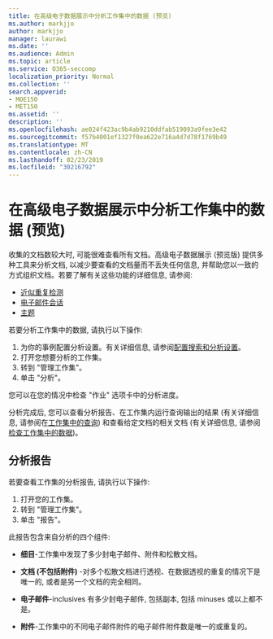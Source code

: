 ```yaml
---
title: 在高级电子数据展示中分析工作集中的数据 (预览)
ms.author: markjjo
author: markjjo
manager: laurawi
ms.date: ''
ms.audience: Admin
ms.topic: article
ms.service: O365-seccomp
localization_priority: Normal
ms.collection: ''
search.appverid:
- MOE150
- MET150
ms.assetid: ''
description: ''
ms.openlocfilehash: ae024f423ac9b4ab9210ddfab519093a9fee3e42
ms.sourcegitcommit: f57b4001ef1327f0ea622e716a4d7d78f1769b49
ms.translationtype: MT
ms.contentlocale: zh-CN
ms.lasthandoff: 02/23/2019
ms.locfileid: "30216792"
---
```

# <a name="analyze-data-in-a-working-set-in-advanced-ediscovery-preview"></a>在高级电子数据展示中分析工作集中的数据 (预览)

收集的文档数较大时, 可能很难查看所有文档。高级电子数据展示 (预览版) 提供多种工具来分析文档, 以减少要查看的文档量而不丢失任何信息, 并帮助您以一致的方式组织文档。若要了解有关这些功能的详细信息, 请参阅:

- [近似重复检测](near-duplicates.md)
- [电子邮件会话](email-threading.md)
- [主题](themes.md)

若要分析工作集中的数据, 请执行以下操作:

1. 为你的事例配置分析设置。有关详细信息, 请参阅[配置搜索和分析设置](configure-search-analytics-settings.md)。
2. 打开您想要分析的工作集。
3. 转到 "管理工作集"。
4. 单击 "分析"。

您可以在您的情况中检查 "作业" 选项卡中的分析进度。

 分析完成后, 您可以查看分析报告、在工作集内运行查询输出的结果 (有关详细信息, 请参阅在[工作集中的查询](working-set-search.md)) 和查看给定文档的相关文档 (有关详细信息, 请参阅[检查工作集中的数据](reviewing-data-in-working-set.md))。

## <a name="analytics-report"></a>分析报告

若要查看工作集的分析报告, 请执行以下操作:

1. 打开您的工作集。
2. 转到 "管理工作集"。
3. 单击 "报告"。

此报告包含来自分析的四个组件:

- **细目**-工作集中发现了多少封电子邮件、附件和松散文档。

- **文档 (不包括附件)** -对多个松散文档进行透视、在数据透视的重复的情况下是唯一的, 或者是另一个文档的完全相同。

- **电子邮件**-inclusives 有多少封电子邮件, 包括副本, 包括 minuses 或以上都不是。

- **附件**-工作集中的不同电子邮件附件的电子邮件附件数是唯一的或重复的。